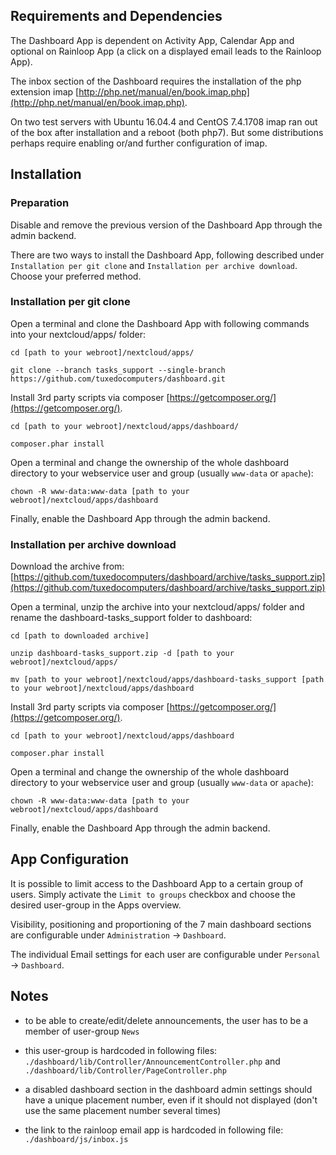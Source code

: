 
## Requirements and Dependencies

The Dashboard App is dependent on Activity App, Calendar App and optional on
Rainloop App (a click on a displayed email leads to the Rainloop App).

The inbox section of the Dashboard requires the installation of the
php extension imap [http://php.net/manual/en/book.imap.php](http://php.net/manual/en/book.imap.php).

On two test servers with Ubuntu 16.04.4 and CentOS 7.4.1708
imap ran out of the box after installation and a reboot (both php7).
But some distributions perhaps require enabling or/and further configuration of
imap.


## Installation

### Preparation

Disable and remove the previous version of the Dashboard App through the
admin backend.

There are two ways to install the Dashboard App, following described under
`Installation per git clone` and `Installation per archive download`.
Choose your preferred method.


### Installation per git clone

Open a terminal and clone the Dashboard App with following commands into your
nextcloud/apps/ folder:
```
cd [path to your webroot]/nextcloud/apps/
```
```
git clone --branch tasks_support --single-branch https://github.com/tuxedocomputers/dashboard.git
```

Install 3rd party scripts via composer [https://getcomposer.org/](https://getcomposer.org/).
```
cd [path to your webroot]/nextcloud/apps/dashboard/
```
```
composer.phar install
```

Open a terminal and change the ownership of the whole dashboard directory to
your webservice user and group (usually `www-data` or `apache`):
```
chown -R www-data:www-data [path to your webroot]/nextcloud/apps/dashboard
```

Finally, enable the Dashboard App through the admin backend.


### Installation per archive download

Download the archive from:
[https://github.com/tuxedocomputers/dashboard/archive/tasks_support.zip](https://github.com/tuxedocomputers/dashboard/archive/tasks_support.zip)

Open a terminal, unzip the archive into your nextcloud/apps/ folder and
rename the dashboard-tasks_support folder to dashboard: 
```
cd [path to downloaded archive]
```
```
unzip dashboard-tasks_support.zip -d [path to your webroot]/nextcloud/apps/
```
```
mv [path to your webroot]/nextcloud/apps/dashboard-tasks_support [path to your webroot]/nextcloud/apps/dashboard
```

Install 3rd party scripts via composer [https://getcomposer.org/](https://getcomposer.org/).
```
cd [path to your webroot]/nextcloud/apps/dashboard
```
```
composer.phar install
```

Open a terminal and change the ownership of the whole dashboard directory to
your webservice user and group (usually `www-data` or `apache`):
```
chown -R www-data:www-data [path to your webroot]/nextcloud/apps/dashboard
```

Finally, enable the Dashboard App through the admin backend.


## App Configuration

It is possible to limit access to the Dashboard App to a certain group of users.
Simply activate the `Limit to groups` checkbox and choose the desired
user-group in the Apps overview.

Visibility, positioning and proportioning of the 7 main dashboard sections
are configurable under `Administration` -> `Dashboard`.

The individual Email settings for each user are configurable under `Personal` ->
`Dashboard`.


## Notes

- to be able to create/edit/delete announcements, the user has to be a member
 of user-group `News`

- this user-group is hardcoded in following files:
 `./dashboard/lib/Controller/AnnouncementController.php`
 and
 `./dashboard/lib/Controller/PageController.php`

- a disabled dashboard section in the dashboard admin settings should have a
 unique placement number, even if it should not displayed
 (don't use the same placement number several times)

- the link to the rainloop email app is hardcoded in following file:
 `./dashboard/js/inbox.js`
